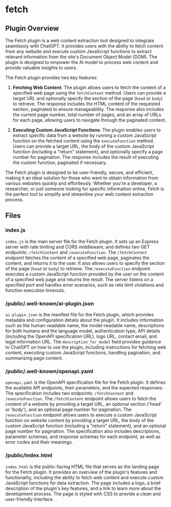 # fetch

## Plugin Overview

The Fetch plugin is a web content extraction tool designed to integrate seamlessly with ChatGPT. It provides users with the ability to fetch content from any website and execute custom JavaScript functions to extract relevant information from the site's Document Object Model (DOM). The plugin is designed to empower the AI model to process web content and provide valuable insights to users.

The Fetch plugin provides two key features:

1. **Fetching Web Content**: The plugin allows users to fetch the content of a specified web page using the `fetchContent` method. Users can provide a target URL and optionally specify the section of the page (`head` or `body`) to retrieve. The response includes the HTML content of the requested section, paginated to ensure manageability. The response also includes the current page number, total number of pages, and an array of URLs for each page, allowing users to navigate through the paginated content.

2. **Executing Custom JavaScript Functions**: The plugin enables users to extract specific data from a website by running a custom JavaScript function on the fetched content using the `executeFunction` method. Users can provide a target URL, the body of the custom JavaScript function (including a "return" statement), and optionally specify a page number for pagination. The response includes the result of executing the custom function, paginated if necessary.

The Fetch plugin is designed to be user-friendly, secure, and efficient, making it an ideal solution for those who want to obtain information from various websites quickly and effortlessly. Whether you're a developer, a researcher, or just someone looking for specific information online, Fetch is the perfect tool to simplify and streamline your web content extraction process.

## Files

### index.js

`index.js` is the main server file for the Fetch plugin. It sets up an Express server with rate limiting and CORS middleware, and defines two GET endpoints: `/fetchContent` and `/executeFunction`. The `/fetchContent` endpoint fetches the content of a specified web page, paginates the content, and returns it to the user. It also allows users to specify the section of the page (`head` or `body`) to retrieve. The `/executeFunction` endpoint executes a custom JavaScript function provided by the user on the content of a specified web page and returns the result. The server listens on a specified port and handles error scenarios, such as rate limit violations and function execution timeouts.

### /public/.well-known/ai-plugin.json

`ai-plugin.json` is the manifest file for the Fetch plugin, which provides metadata and configuration details about the plugin. It includes information such as the human-readable name, the model-readable name, descriptions for both humans and the language model, authentication type, API details (including the OpenAPI specification URL), logo URL, contact email, and legal information URL. The `description_for_model` field provides guidance to ChatGPT on how to use the plugin, including instructions for fetching web content, executing custom JavaScript functions, handling pagination, and summarizing page content.

### /public/.well-known/openapi.yaml

`openapi.yaml` is the OpenAPI specification file for the Fetch plugin. It defines the available API endpoints, their parameters, and the expected responses. The specification includes two endpoints: `/fetchContent` and `/executeFunction`. The `/fetchContent` endpoint allows users to fetch the content of a website by providing a target URL, an optional section ('head' or 'body'), and an optional page number for pagination. The `/executeFunction` endpoint allows users to execute a custom JavaScript function on website content by providing a target URL, the body of the custom JavaScript function (including a "return" statement), and an optional page number for pagination. The specification also includes descriptions, parameter schemas, and response schemas for each endpoint, as well as error codes and their meanings.

### /public/index.html

`index.html` is the public-facing HTML file that serves as the landing page for the Fetch plugin. It provides an overview of the plugin's features and functionality, including the ability to fetch web content and execute custom JavaScript functions for data extraction. The page includes a logo, a brief description of the plugin's key features, and a link to learn more about the development process. The page is styled with CSS to provide a clean and user-friendly interface.
